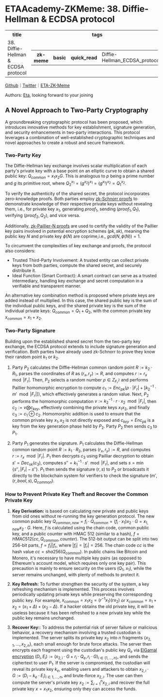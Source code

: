 # ETAAcademy-ZKMeme: 38. Diffie-Hellman & ECDSA protocol

<table>
  <tr>
    <th>title</th>
    <th>tags</th>
  </tr>
  <tr>
    <td>38. Diffie-Hellman & ECDSA protocol</td>
    <td>
      <table>
        <tr>
          <th>zk-meme</th>
          <th>basic</th>
          <th>quick_read</th>
          <td>Diffie-Hellman_ECDSA_protocol</td>
        </tr>
      </table>
    </td>
  </tr>
</table>

[Github](https://github.com/ETAAcademy)｜[Twitter](https://twitter.com/ETAAcademy)｜[ETA-ZK-Meme](https://github.com/ETAAcademy/ETAAcademy-ZK-Meme)

Authors: [Eta](https://twitter.com/pwhattie), looking forward to your joining

## A Novel Approach to Two-Party Cryptography

A groundbreaking cryptographic protocol has been proposed, which introduces innovative methods for key establishment, signature generation, and security enhancements in two-party interactions. This protocol leverages a combination of well-established cryptographic techniques and novel approaches to create a robust and secure framework.

### Two-Party Key

The Diffie-Hellman key exchange involves scalar multiplication of each party's private key with a base point on an elliptic curve to obtain a shared public key: $Q_{common} = x_1x_2G$. This is analogous to $p$ being a prime number and $g$ its primitive root, where $Q_2^{x_1} = (g^{x_2})^{x_1} = (g^{x_1})^{x_2} = Q_1^{x_2}$.

To verify the authenticity of the shared secret, the protocol incorporates zero-knowledge proofs. Both parties employ [zk-Schnorr proofs](https://github.com/ETAAcademy/ETAAcademy-ZK-Meme/blob/main/37_Zk_Schnoor_Paillier.md) to demonstrate knowledge of their respective private keys without revealing them, i.e., for private key $x_1$, generating $proof_1$, sending $(proof_1, Q_1)$, verifying $(proof_2, Q_2)$, and vice versa.

Additionally, [zk-Paillier-N proofs](https://github.com/ETAAcademy/ETAAcademy-ZK-Meme/blob/main/37_Zk_Schnoor_Paillier.md) are used to certify the validity of the Paillier key pairs involved in potential encryption schemes $(pk, sk)$, meaning the public key $N$ and private key $\phi(N)$ are coprime,i.e., $gcd(N, \phi(N)) = 1$.

To circumvent the complexities of key exchange and proofs, the protocol also considers:

- Trusted Third-Party Involvement: A trusted entity can collect private keys from both parties, compute the shared secret, and securely distribute it.
- Ideal Function (Smart Contract): A smart contract can serve as a trusted intermediary, handling key exchange and secret computation in a verifiable and transparent manner. 

An alternative key combination method is proposed where private keys are added instead of multiplied. In this case, the shared public key is the sum of the individual public keys, and the shared private key is the sum of the individual private keys: $Q_{common} = Q_1 + Q_2$, with the common private key $x_{common} = x_1 + x_2$.

### Two-Party Signature

Building upon the established shared secret from the two-party key exchange, the ECDSA protocol extends to include signature generation and verification. Both parties have already used zk-Schnorr to prove they know their random point $k_1$ or $k_2$.

1. Party $P_2$ calculates the Diffie-Hellman common random point $R := k_2 \cdot R_1$, parses the coordinates of $R$ as $(r_x, r_y) := R$, and computes $r := r_x \mod |F_r|$. Then, $P_2$ selects a random number $\rho \in Z_{F_r^2}$ and performs Paillier homomorphic encryption to compute $c_1 := Enc_{pk}(\rho \cdot |F_r| + [k_2^{-1} \cdot m' \mod |F_r|])$, which effectively generates a random value. Next, $P_2$ performs the homomorphic computation $v := k_2^{-1} \cdot r \cdot x_2 \mod |F_r|$, then $c_2 := v ⨂ c_{key}$, effectively combining the private keys $x_1x_2$, and finally $c_3 := c_1 ⊕ c_2$. Homomorphic addition is used to ensure that the common private key $x_1, x_2$ is not directly exposed and $c_{key} = Enc_{pk}$ is a key from the key generation phase held by $P_2$. Party $P_2$ then sends $c_3$ to $P_1$.

2. Party $P_1$ generates the signature. $P_1$ calculates the Diffie-Hellman common random point $R := k_1 \cdot R_2$, parses $(r_x, r_y) := R$, and computes $r := r_x \mod |F_r|$. $P_1$ then decrypts $c_3$ using Pailliar decryption to obtain $s' = Dec_{sk}(c_3)$, computes $s'' = k_1^{-1} \cdot s' \mod |F_r|$, and sets $s = \min\{ s'', |F_r| - s''\}$. $P_1$ then sends the signature $(r, s)$ to $P_2$ or broadcasts it directly to the blockchain system for verifiers to check the signature $(m', (r, bool, s), Q_{common})$.

### How to Prevent Private Key Theft and Recover the Common Private Key

1. **Key Derivation:** is based on calculating new private and public keys from old ones without re-running the key generation protocol. The new common public key $Q_{common, new} = f_l \cdot Q_{common} = (f_l \cdot x_1)x_2 \cdot G = x_{1, new}x_2 \cdot G$. Here, $f$ is calculated using the chain code, common public key, and a public counter with HMAC 512 (similar to a hash), $f = HMAC512(cc, Q_{common}, counter)$. The 512-bit output can be split into two 256-bit parts, $f = f_l || f_r$, where $|f_l| = |f_r| = 256$. The chain code $cc$ is the hash value $cc = sha256(Q_{common})$. In public chains like Bitcoin and Monero, it's necessary to have multiple key pairs (as opposed to Ethereum's account model, which requires only one key pair). This precaution is mainly to ensure security on the users ($Q_1$, $x_1$), while the server remains unchanged, with plenty of methods to protect it.

2. **Key Refresh:** To further strengthen the security of the system, a key refreshing mechanism is implemented. This process involves periodically updating private keys while preserving the corresponding public key. For example, $x_{common} = x_1x_2 = (r^{-1}x_1)(rx_2)$ or $x_{common} = x_1 + x_2 = (x_1 + \Delta) + (x_2 - \Delta)$. If a hacker obtains the old private key, it will be useless because it has been refreshed to a new private key while the public key remains unchanged.

3. **Recover Key:**: To address the potential risk of server failure or malicious behavior, a recovery mechanism involving a trusted custodian is implemented. The server splits its private key $x_2$ into $n$ fragments $\{x_{2,1}, ..., x_{2,n}\}$, each small enough for brute force attacks. The server then encrypts each fragment using the custodian's public key $Q_e$ via [ElGamal encryption](https://github.com/ETAAcademy/ETAAcademy-ZK-Meme/blob/main/25_EIGamal_Gramer-Shoup_ECIES.md) $(D_i, E_i) := (x_{2, i} \cdot G + r_i \cdot Q_e, r_i \cdot G)$$_{i \in \{1,...,n\}}$, and sends the ciphertext to user $P_1$. If the server is compromised, the custodian will reveal its private key $k_e$, enabling users and attackers to obtain $x_{2,i} \cdot G := (D_i - k_e \cdot E_i)$$_{i \in {1,...,n}}$, and brute-force $x_{2,i}$. The user can then compute the server's private key $x_2 := \sum\nolimits_{i=1}^{n} x_{2,i}$ and recover the full private key $x = x_1x_2$, ensuring only they can access the funds.

